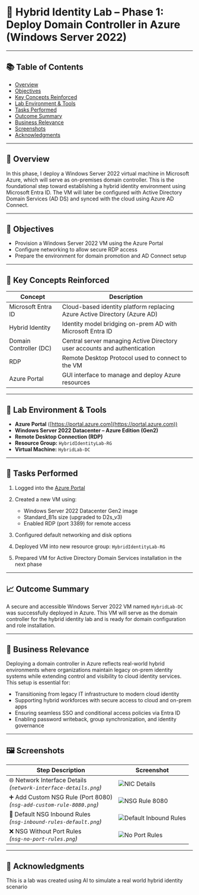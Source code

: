 # 🎩 Hybrid Identity Lab – Phase 1: Deploy Domain Controller in Azure (Windows Server 2022)

---

## 📚 Table of Contents

* [Overview](#overview)
* [Objectives](#objectives)
* [Key Concepts Reinforced](#key-concepts-reinforced)
* [Lab Environment & Tools](#lab-environment--tools)
* [Tasks Performed](#tasks-performed)
* [Outcome Summary](#outcome-summary)
* [Business Relevance](#business-relevance)
* [Screenshots](#screenshots)
* [Acknowledgments](#acknowledgments)

---

## 📌 Overview

In this phase, I deploy a Windows Server 2022 virtual machine in Microsoft Azure, which will serve as on-premises domain controller. This is the foundational step toward establishing a hybrid identity environment using Microsoft Entra ID. The VM will later be configured with Active Directory Domain Services (AD DS) and synced with the cloud using Azure AD Connect.

---

## 🎯 Objectives

* Provision a Windows Server 2022 VM using the Azure Portal
* Configure networking to allow secure RDP access
* Prepare the environment for domain promotion and AD Connect setup

---

## 🧠 Key Concepts Reinforced

| Concept                | Description                                                               |
| ---------------------- | ------------------------------------------------------------------------- |
| Microsoft Entra ID     | Cloud-based identity platform replacing Azure Active Directory (Azure AD) |
| Hybrid Identity        | Identity model bridging on-prem AD with Microsoft Entra ID                |
| Domain Controller (DC) | Central server managing Active Directory user accounts and authentication |
| RDP                    | Remote Desktop Protocol used to connect to the VM                         |
| Azure Portal           | GUI interface to manage and deploy Azure resources                        |

---

## 🧰 Lab Environment & Tools

* **Azure Portal** ([https://portal.azure.com](https://portal.azure.com))
* **Windows Server 2022 Datacenter – Azure Edition (Gen2)**
* **Remote Desktop Connection (RDP)**
* **Resource Group:** `HybridIdentityLab-RG`
* **Virtual Machine:** `HybridLab-DC`

---

## 🔧 Tasks Performed

1. Logged into the [Azure Portal](https://portal.azure.com)
2. Created a new VM using:

   * Windows Server 2022 Datacenter Gen2 image
   * Standard\_B1s size (upgraded to D2s\_v3)
   * Enabled RDP (port 3389) for remote access
3. Configured default networking and disk options
4. Deployed VM into new resource group: `HybridIdentityLab-RG`
5. Prepared VM for Active Directory Domain Services installation in the next phase

---

## 📈 Outcome Summary

A secure and accessible Windows Server 2022 VM named `HybridLab-DC` was successfully deployed in Azure. This VM will serve as the domain controller for the hybrid identity lab and is ready for domain configuration and role installation.

---

## 🏢 Business Relevance

Deploying a domain controller in Azure reflects real-world hybrid environments where organizations maintain legacy on-prem identity systems while extending control and visibility to cloud identity services. This setup is essential for:

* Transitioning from legacy IT infrastructure to modern cloud identity
* Supporting hybrid workforces with secure access to cloud and on-prem apps
* Ensuring seamless SSO and conditional access policies via Entra ID
* Enabling password writeback, group synchronization, and identity governance

---

## 🖼️ Screenshots

| Step Description                                                          | Screenshot                                                                                                                                                                                                                                               |
| ------------------------------------------------------------------------- | -------------------------------------------------------------------------------------------------------------------------------------------------------------------------------------------------------------------------------------------------------- |
| 🌐 Network Interface Details  <br>*(`network-interface-details.png`)*     | ![NIC Details](https://github.com/miadco/Hybrid-Identity-Enterprise-Administration/blob/main/Phase%201%20Step%201:%20Create%20the%20Windows%20Server%202022%20VM%20\(Domain%20Controller\)/screenshots/network-interface-details.png?raw=true)           |
| ➕ Add Custom NSG Rule (Port 8080)  <br>*(`nsg-add-custom-rule-8080.png`)* | ![NSG Rule 8080](https://github.com/miadco/Hybrid-Identity-Enterprise-Administration/blob/main/Phase%201%20Step%201:%20Create%20the%20Windows%20Server%202022%20VM%20\(Domain%20Controller\)/screenshots/nsg-add-custom-rule-8080.png?raw=true)          |
| 📜 Default NSG Inbound Rules  <br>*(`nsg-inbound-rules-default.png`)*     | ![Default Inbound Rules](https://github.com/miadco/Hybrid-Identity-Enterprise-Administration/blob/main/Phase%201%20Step%201:%20Create%20the%20Windows%20Server%202022%20VM%20\(Domain%20Controller\)/screenshots/nsg-inbound-rules-default.png?raw=true) |
| ❌ NSG Without Port Rules  <br>*(`nsg-no-port-rules.png`)*                 | ![No Port Rules](https://github.com/miadco/Hybrid-Identity-Enterprise-Administration/blob/main/Phase%201%20Step%201:%20Create%20the%20Windows%20Server%202022%20VM%20\(Domain%20Controller\)/screenshots/nsg-no-port-rules.png?raw=true)                 |

---

## 🙏 Acknowledgments

This is a lab was created using AI to simulate a real world hybrid identity scenario
